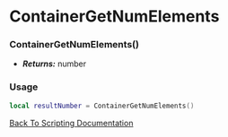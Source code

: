 # ContainerGetNumElements

### ContainerGetNumElements()
- ***Returns:*** number

### Usage

```Lua
local resultNumber = ContainerGetNumElements()
```


[Back To Scripting Documentation](../README.md)
